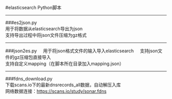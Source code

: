 #elasticsearch Python脚本

---

###es2json.py    
用于将数据从elasticsearch导出为json    
支持导出过程中将json文件压缩为gz格式

---   

###json2es.py    
用于将json格式文件的输入导入elasticsearch    
支持json文件的gz压缩包直接导入    
支持自定义mapping（在脚本所在目录加入mapping.json）

---

###fdns_download.py    
下载scans.io下的最新dnsrecords_all数据，自动解压入库    
网络数据连接：https://scans.io/study/sonar.fdns
